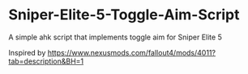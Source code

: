 # Sniper-Elite-5-Toggle-Aim-Script
A simple ahk script that implements toggle aim for Sniper Elite 5

Inspired by https://www.nexusmods.com/fallout4/mods/4011?tab=description&BH=1
